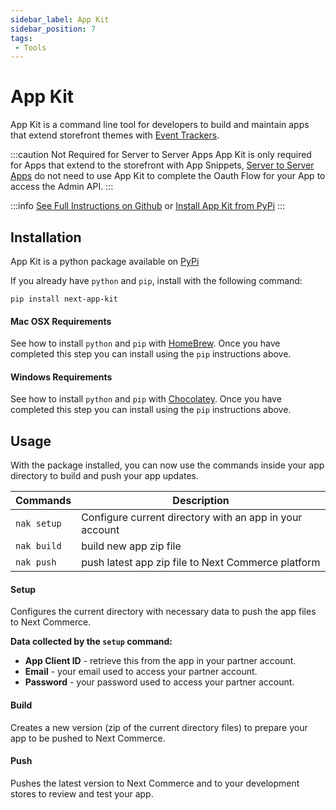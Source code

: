 ```yaml
---
sidebar_label: App Kit
sidebar_position: 7
tags:
 - Tools
---
```

# App Kit

App Kit is a command line tool for developers to build and maintain apps that extend storefront themes with [Event Trackers](/docs/apps/event-tracking.md).

:::caution Not Required for Server to Server Apps
App Kit is only required for Apps that extend to the storefront with App Snippets, [Server to Server Apps](/docs/apps/guides/server-to-server-apps/) do not need to use App Kit to complete the Oauth Flow for your App to access the Admin API.
:::


:::info
[See Full Instructions on Github](https://github.com/29next/app-kit) or [Install App Kit from PyPi](https://pypi.org/project/next-app-kit/)
:::

## Installation

App Kit is a python package available on [PyPi](https://pypi.org/project/next-app-kit/)

If you already have `python` and `pip`, install with the following command:

```
pip install next-app-kit
```

#### Mac OSX Requirements
See how to install `python` and `pip` with [HomeBrew](https://docs.brew.sh/Homebrew-and-Python#python-3x). Once you have completed this step you can install using the `pip` instructions above.

#### Windows Requirements
See how to install `python` and `pip` with [Chocolatey](https://python-docs.readthedocs.io/en/latest/starting/install3/win.html). Once you have completed this step you can install using the `pip` instructions above.

## Usage
With the package installed, you can now use the commands inside your app directory to build and push your app updates.


| Commands | Description |
|-----|-----|
|`nak setup` | Configure current directory with an app in your account |
|`nak build` | build new app zip file |
|`nak push` | push latest app zip file to Next Commerce platform |


#### Setup
Configures the current directory with necessary data to push the app files to Next Commerce.

**Data collected by the `setup` command:**

- **App Client ID** - retrieve this from the app in your partner account.
- **Email** - your email used to access your partner account.
- **Password** - your password used to access your partner account.

#### Build
Creates a new version (zip of the current directory files) to prepare your app to be pushed to Next Commerce.

#### Push
Pushes the latest version to Next Commerce and to your development stores to review and test your app.
